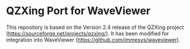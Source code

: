 QZXing Port for WaveViewer
==========================

This repository is based on the Version 2.4 release of the QZXing project (https://sourceforge.net/projects/qzxing/). It has been modified for integration into WaveViewer (https://github.com/immesys/waveviewer).
